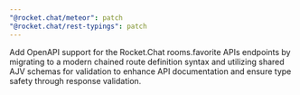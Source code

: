 ```yaml
---
"@rocket.chat/meteor": patch
"@rocket.chat/rest-typings": patch
---
```


Add OpenAPI support for the Rocket.Chat rooms.favorite APIs endpoints by migrating to a modern chained route definition syntax and utilizing shared AJV schemas for validation to enhance API documentation and ensure type safety through response validation.
